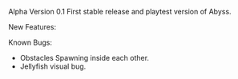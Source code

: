 

Alpha Version 0.1
First stable release and playtest version of Abyss.

New Features:

Known Bugs:
- Obstacles Spawning inside each other.
- Jellyfish visual bug.
